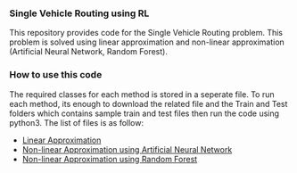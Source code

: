 ### Single Vehicle Routing using RL
This repository provides code for the Single Vehicle Routing problem. This problem is solved using linear approximation and non-linear approximation (Artificial Neural Network, Random Forest). 
### How to use this code
The required classes for each method is stored in a seperate file. To run each method, its enough to download the related file and the Train and Test folders which contains sample train and test files then run the code using python3. The list of files is as follow:

- [Linear Approximation](LinearApproximation.py) 
- [Non-linear Approximation using Artificial Neural Network](https://github.com/MATRL19/SingleVehicleRoutingusingRL/blob/master/NeuralNetwork.py)
- [Non-linear Approximation using Random Forest](RandomForest.py)
